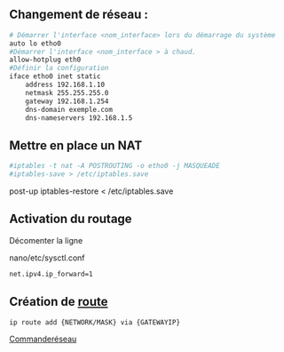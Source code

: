 


## Changement de réseau :

```bash
# Démarrer l'interface <nom_interface> lors du démarrage du système
auto lo etho0
#Démarrer l'interface <nom_interface > à chaud.
allow-hotplug eth0
#Définir la configuration
iface etho0 inet static
    address 192.168.1.10
    netmask 255.255.255.0
    gateway 192.168.1.254
    dns-domain exemple.com
    dns-nameservers 192.168.1.5
```

## Mettre en place un NAT



```bash
#iptables -t nat -A POSTROUTING -o etho0 -j MASQUEADE
#iptables-save > /etc/iptables.save
```
post-up iptables-restore < /etc/iptables.save



## Activation du routage

Décomenter la ligne

nano/etc/sysctl.conf
```bash
net.ipv4.ip_forward=1
```

## Création de [route](https://www.cyberciti.biz/faq/ip-route-add-network-command-for-linux-explained/) 

```bash
ip route add {NETWORK/MASK} via {GATEWAYIP}
```

[Commanderéseau](commandeReseau.pdf)
